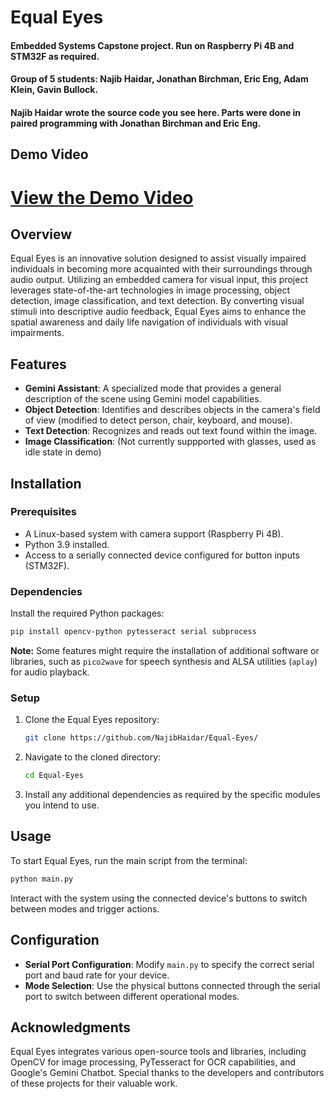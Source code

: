 # Equal Eyes
#### Embedded Systems Capstone project. Run on Raspberry Pi 4B and STM32F as required. 
#### Group of 5 students: Najib Haidar, Jonathan Birchman, Eric Eng, Adam Klein, Gavin Bullock.
#### Najib Haidar wrote the source code you see here. Parts were done in paired programming with Jonathan Birchman and Eric Eng.

## Demo Video
# [View the Demo Video](https://drive.google.com/file/d/1N5RvK88AtiRNaVfF_4NZJ8ooWWDmi8Y3/view?usp=sharing)


## Overview
Equal Eyes is an innovative solution designed to assist visually impaired individuals in becoming more acquainted with their surroundings through audio output. Utilizing an embedded camera for visual input, this project leverages state-of-the-art technologies in image processing, object detection, image classification, and text detection. By converting visual stimuli into descriptive audio feedback, Equal Eyes aims to enhance the spatial awareness and daily life navigation of individuals with visual impairments.

## Features
- **Gemini Assistant**: A specialized mode that provides a general description of the scene using Gemini model capabilities.
- **Object Detection**: Identifies and describes objects in the camera's field of view (modified to detect person, chair, keyboard, and mouse).
- **Text Detection**: Recognizes and reads out text found within the image.
- **Image Classification**: (Not currently suppported with glasses, used as idle state in demo)

## Installation

### Prerequisites
- A Linux-based system with camera support (Raspberry Pi 4B).
- Python 3.9 installed.
- Access to a serially connected device configured for button inputs (STM32F).

### Dependencies
Install the required Python packages:
```bash
pip install opencv-python pytesseract serial subprocess
```
**Note:** Some features might require the installation of additional software or libraries, such as `pico2wave` for speech synthesis and ALSA utilities (`aplay`) for audio playback.

### Setup
1. Clone the Equal Eyes repository:
   ```bash
   git clone https://github.com/NajibHaidar/Equal-Eyes/
   ```
2. Navigate to the cloned directory:
   ```bash
   cd Equal-Eyes
   ```
3. Install any additional dependencies as required by the specific modules you intend to use.

## Usage
To start Equal Eyes, run the main script from the terminal:
```bash
python main.py
```
Interact with the system using the connected device's buttons to switch between modes and trigger actions.

## Configuration
- **Serial Port Configuration**: Modify `main.py` to specify the correct serial port and baud rate for your device.
- **Mode Selection**: Use the physical buttons connected through the serial port to switch between different operational modes.

## Acknowledgments
Equal Eyes integrates various open-source tools and libraries, including OpenCV for image processing, PyTesseract for OCR capabilities, and Google's Gemini Chatbot. Special thanks to the developers and contributors of these projects for their valuable work.
